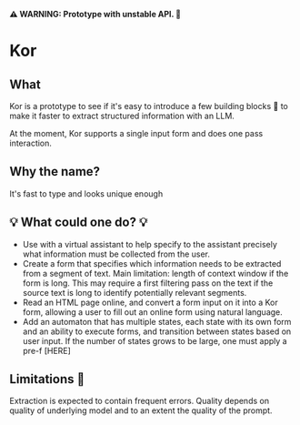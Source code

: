 **⚠ WARNING: Prototype with unstable API. 🚧**  

# Kor

## What

Kor is a prototype to see if it's easy to introduce a few building blocks 🧩 to make it faster to extract structured information with an LLM. 

At the moment, Kor supports a single input form and does one pass interaction.

## Why the name?

It's fast to type and looks unique enough

## 💡 What could one do? 💡 

* Use with a virtual assistant to help specify to the assistant precisely what information must be collected from the user. 
* Create a form that specifies which information needs to be extracted from a segment of text. Main limitation: length of context window if the form is long. This may require a first filtering pass on the text if the source text is long to identify potentially relevant segments.
* Read an HTML page online, and convert a form input on it into a Kor form, allowing a user to fill out an online form using natural language.
* Add an automaton that has multiple states, each state with its own form and an ability to execute forms, and transition between states based on user input. If the number of states grows to be large, one must apply a pre-f [HERE]

## Limitations 🦺

Extraction is expected to contain frequent errors. 
Quality depends on quality of underlying model and to an extent the quality of the prompt.
